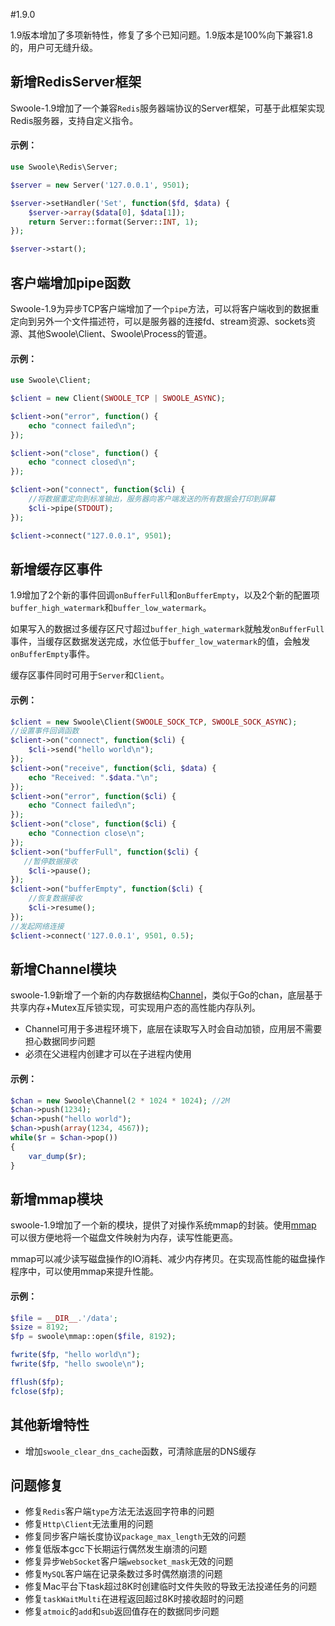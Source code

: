 #1.9.0

1.9版本增加了多项新特性，修复了多个已知问题。1.9版本是100%向下兼容1.8的，用户可无缝升级。


新增RedisServer框架
----
Swoole-1.9增加了一个兼容`Redis`服务器端协议的Server框架，可基于此框架实现Redis服务器，支持自定义指令。

#### 示例：
```php
use Swoole\Redis\Server;

$server = new Server('127.0.0.1', 9501);

$server->setHandler('Set', function($fd, $data) {
    $server->array($data[0], $data[1]);
    return Server::format(Server::INT, 1);
});

$server->start();
```

客户端增加pipe函数
---
Swoole-1.9为异步TCP客户端增加了一个`pipe`方法，可以将客户端收到的数据重定向到另外一个文件描述符，可以是服务器的连接fd、stream资源、sockets资源、其他Swoole\Client、Swoole\Process的管道。

#### 示例：
```php
use Swoole\Client;

$client = new Client(SWOOLE_TCP | SWOOLE_ASYNC);

$client->on("error", function() {
	echo "connect failed\n";
});

$client->on("close", function() {
	echo "connect closed\n";
});

$client->on("connect", function($cli) {
	//将数据重定向到标准输出，服务器向客户端发送的所有数据会打印到屏幕
	$cli->pipe(STDOUT);
});

$client->connect("127.0.0.1", 9501);
```

新增缓存区事件
----
1.9增加了2个新的事件回调`onBufferFull`和`onBufferEmpty`，以及2个新的配置项`buffer_high_watermark`和`buffer_low_watermark`。

如果写入的数据过多缓存区尺寸超过`buffer_high_watermark`就触发`onBufferFull`事件，当缓存区数据发送完成，水位低于`buffer_low_watermark`的值，会触发`onBufferEmpty`事件。

缓存区事件同时可用于`Server`和`Client`。

#### 示例：
```php
$client = new Swoole\Client(SWOOLE_SOCK_TCP, SWOOLE_SOCK_ASYNC);
//设置事件回调函数
$client->on("connect", function($cli) {
    $cli->send("hello world\n");
});
$client->on("receive", function($cli, $data) {
    echo "Received: ".$data."\n";
});
$client->on("error", function($cli) {
    echo "Connect failed\n";
});
$client->on("close", function($cli) {
    echo "Connection close\n";
});
$client->on("bufferFull", function($cli) {
   //暂停数据接收
    $cli->pause();
});
$client->on("bufferEmpty", function($cli) {
    //恢复数据接收
    $cli->resume();
});
//发起网络连接
$client->connect('127.0.0.1', 9501, 0.5);
```

新增Channel模块
----
swoole-1.9新增了一个新的内存数据结构[Channel](http://wiki.swoole.com/wiki/page/p-channel.html)，类似于Go的chan，底层基于共享内存+Mutex互斥锁实现，可实现用户态的高性能内存队列。

* Channel可用于多进程环境下，底层在读取写入时会自动加锁，应用层不需要担心数据同步问题
* 必须在父进程内创建才可以在子进程内使用

#### 示例：
```php
$chan = new Swoole\Channel(2 * 1024 * 1024); //2M
$chan->push(1234);
$chan->push("hello world");
$chan->push(array(1234, 4567));
while($r = $chan->pop())
{
	var_dump($r);
}
```

新增mmap模块
-----
swoole-1.9增加了一个新的模块，提供了对操作系统mmap的封装。使用[mmap](http://wiki.swoole.com/wiki/page/p-mmap.html) 可以很方便地将一个磁盘文件映射为内存，读写性能更高。

mmap可以减少读写磁盘操作的IO消耗、减少内存拷贝。在实现高性能的磁盘操作程序中，可以使用mmap来提升性能。

#### 示例：
```php
$file = __DIR__.'/data';
$size = 8192;
$fp = swoole\mmap::open($file, 8192);

fwrite($fp, "hello world\n");
fwrite($fp, "hello swoole\n");

fflush($fp);
fclose($fp);
```

其他新增特性
----
* 增加`swoole_clear_dns_cache`函数，可清除底层的DNS缓存

问题修复
----
* 修复`Redis`客户端`type`方法无法返回字符串的问题
* 修复`Http\Client`无法重用的问题
* 修复同步客户端长度协议`package_max_length`无效的问题
* 修复低版本gcc下长期运行偶然发生崩溃的问题
* 修复异步`WebSocket`客户端`websocket_mask`无效的问题
* 修复`MySQL`客户端在记录条数过多时偶然崩溃的问题
* 修复Mac平台下task超过8K时创建临时文件失败的导致无法投递任务的问题
* 修复`taskWaitMulti`在进程返回超过8K时接收超时的问题
* 修复`atmoic`的`add`和`sub`返回值存在的数据同步问题

